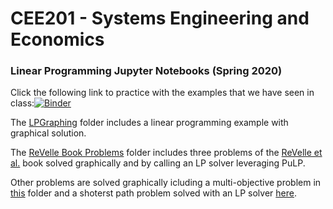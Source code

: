# CEE201 - Systems Engineering and Economics
### Linear Programming Jupyter Notebooks (Spring 2020)
Click the following link to practice with the examples that we have seen in class:[![Binder](https://mybinder.org/badge_logo.svg)](https://mybinder.org/v2/gh/ekontou/CEE201/master)

The [LPGraphing](https://github.com/ekontou/CEE201/tree/master/LPGraphing) folder includes a linear programming example with graphical solution.

The [ReVelle Book Problems](https://github.com/ekontou/CEE201/tree/master/ReVelleBook-Problems%20coded%20in%20Python) folder includes three problems of the [ReVelle et al.](https://www.pearson.com/us/higher-education/program/Revelle-Civil-and-Environmental-Systems-Engineering-2nd-Edition/PGM14791.html) book solved graphically and by calling an LP solver leveraging PuLP.

Other problems are solved graphically icluding a multi-objective problem in [this](https://github.com/ekontou/CEE201/tree/master/MultiobjectiveOptimizationProblems) folder and a shoterst path problem solved with an LP solver [here](https://github.com/ekontou/CEE201/tree/master/ShortestPathProblems).
